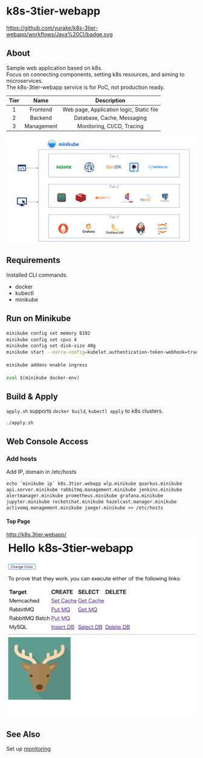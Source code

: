 # k8s-3tier-webapp

https://github.com/yurake/k8s-3tier-webapp/workflows/Java%20CI/badge.svg

## About
Sample web application based on k8s.  
Focus on connecting components, setting k8s resources, and aiming to microservices.  
The k8s-3tier-webapp service is for PoC, not production ready.

| Tier | Name | Description |
|:-:|:-:|:-:|
| 1 | Frontend | Web page, Application logic, Static file
| 2 | Backend | Database, Cache, Messaging
| 3 | Management | Monitoring, CI/CD, Tracing

![LayardArchitecturalOverview.png](./docs/LayardArchitecturalOverview.png)

## Requirements
Installed CLI commands.
* docker
* kubectl
* minikube

## Run on Minikube
```bash
minikube config set memory 8192
minikube config set cpus 4
minikube config set disk-size 40g
minikube start --extra-config=kubelet.authentication-token-webhook=true --extra-config=kubelet.authorization-mode=Webhook --kubernetes-version=v1.15.4

minikube addons enable ingress

eval $(minikube docker-env)
```

## Build & Apply

`apply.sh` supports `docker build`, `kubectl apply` to k8s clusters.
```
./apply.sh
```

## Web Console Access

### Add hosts
Add IP, domain in /etc/hosts
```
echo `minikube ip` k8s.3tier.webapp wlp.minikube quarkus.minikube api.server.minikube rabbitmq.management.minikube jenkins.minikube alertmanager.minikube prometheus.minikube grafana.minikube jupyter.minikube rocketchat.minikube hazelcast.manager.minikube activemq.management.minikube jaeger.minikube >> /etc/hosts
```

#### Top Page
http://k8s.3tier.webapp/
![top.png](./docs/top.png)

## See Also
Set up [monitoring](kubernetes/monitoring/README.md)

